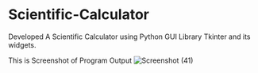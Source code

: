 # Scientific-Calculator
 Developed A Scientific Calculator using Python GUI Library Tkinter and its widgets.
 
 This is Screenshot of Program Output
 ![Screenshot (41)](https://user-images.githubusercontent.com/64455541/100498846-03dd9300-318b-11eb-9859-978d7509c9b1.png)
